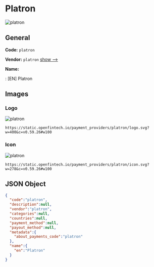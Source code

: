 
# Platron 
![platron](https://static.openfintech.io/payment_providers/platron/logo.svg?w=400&c=v0.59.26#w100)  

## General 
 
**Code:** `platron` 
 
**Vendor:** `platron` [show -->](/vendors/platron/) 
 
**Name:** 
 
:	[EN] Platron 
 

## Images 

### Logo 
 
![platron](https://static.openfintech.io/payment_providers/platron/logo.svg?w=400&c=v0.59.26#w100)  

```
https://static.openfintech.io/payment_providers/platron/logo.svg?w=400&c=v0.59.26#w100
```  

### Icon 
 
![platron](https://static.openfintech.io/payment_providers/platron/icon.svg?w=278&c=v0.59.26#w100)  

```
https://static.openfintech.io/payment_providers/platron/icon.svg?w=278&c=v0.59.26#w100
```  

## JSON Object 

```json
{
  "code":"platron",
  "description":null,
  "vendor":"platron",
  "categories":null,
  "countries":null,
  "payment_method":null,
  "payout_method":null,
  "metadata":{
    "about_payments_code":"platron"
  },
  "name":{
    "en":"Platron"
  }
}
```  
